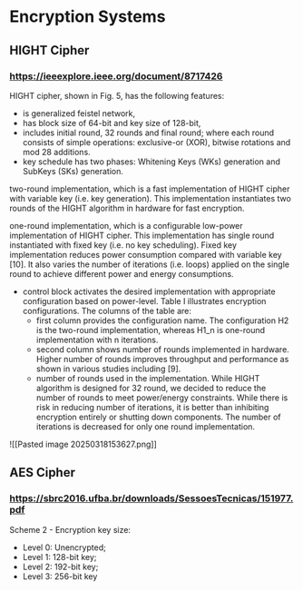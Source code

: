 # Encryption Systems

## HIGHT Cipher
### https://ieeexplore.ieee.org/document/8717426
HIGHT cipher, shown in Fig. 5, has the following features:
- is generalized feistel network,
- has block size of 64-bit and key size of 128-bit,
- includes initial round, 32 rounds and final round; where each round consists of simple operations: exclusive-or (XOR), bitwise rotations and mod 28 additions.
- key schedule has two phases: Whitening Keys (WKs) generation and SubKeys (SKs) generation.

two-round implementation, which is a fast implementation of HIGHT cipher with variable key (i.e. key generation). This implementation instantiates two rounds of the HIGHT algorithm in hardware for fast encryption.

one-round implementation, which is a configurable low-power implementation of HIGHT cipher. This implementation has single round instantiated with fixed key (i.e. no key scheduling). Fixed key implementation reduces power consumption compared with variable key [10]. It also varies the number of iterations (i.e. loops) applied on the single round to achieve different power and energy consumptions.
- control block activates the desired implementation with appropriate configuration based on power-level. Table I illustrates encryption configurations. The columns of the table are:
    - first column provides the configuration name. The configuration H2 is the two-round implementation, whereas H1_n is one-round implementation with n iterations.
    - second column shows number of rounds implemented in hardware. Higher number of rounds improves throughput and performance as shown in various studies including [9].
    - number of rounds used in the implementation. While HIGHT algorithm is designed for 32 round, we decided to reduce the number of rounds to meet power/energy constraints. While there is risk in reducing number of iterations, it is better than inhibiting encryption entirely or shutting down components. The number of iterations is decreased for only one round implementation.

![[Pasted image 20250318153627.png]]


## AES Cipher
### https://sbrc2016.ufba.br/downloads/SessoesTecnicas/151977.pdf
Scheme 2 - Encryption key size:
- Level 0: Unencrypted;
- Level 1: 128-bit key;
- Level 2: 192-bit key;
- Level 3: 256-bit key

